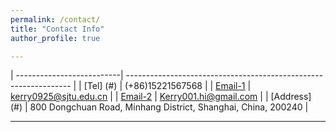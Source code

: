 ```yaml
---
permalink: /contact/
title: "Contact Info"
author_profile: true

---
```







                                                                                         
| --------------------------| ---------------------------------------------------------------- |
| [Tel]     (#)             | (+86)15221567568                                                 |
| [Email-1](#)              | kerry0925@sjtu.edu.cn                                            |
| [Email-2](#)              | Kerry001.hi@gmail.com                                            |
| [Address]     (#)         | 800 Dongchuan Road, Minhang District, Shanghai, China, 200240    |

---

